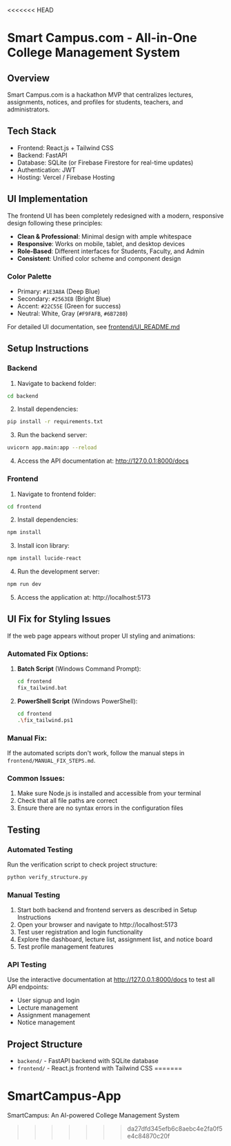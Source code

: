 <<<<<<< HEAD
# Smart Campus.com - All-in-One College Management System

## Overview
Smart Campus.com is a hackathon MVP that centralizes lectures, assignments, notices, and profiles for students, teachers, and administrators.

## Tech Stack
- Frontend: React.js + Tailwind CSS
- Backend: FastAPI
- Database: SQLite (or Firebase Firestore for real-time updates)
- Authentication: JWT
- Hosting: Vercel / Firebase Hosting

## UI Implementation

The frontend UI has been completely redesigned with a modern, responsive design following these principles:

- **Clean & Professional**: Minimal design with ample whitespace
- **Responsive**: Works on mobile, tablet, and desktop devices
- **Role-Based**: Different interfaces for Students, Faculty, and Admin
- **Consistent**: Unified color scheme and component design

### Color Palette
- Primary: `#1E3A8A` (Deep Blue)
- Secondary: `#2563EB` (Bright Blue)
- Accent: `#22C55E` (Green for success)
- Neutral: White, Gray (`#F9FAFB`, `#6B7280`)

For detailed UI documentation, see [frontend/UI_README.md](frontend/UI_README.md)

## Setup Instructions

### Backend
1. Navigate to backend folder:
```bash
cd backend
```

2. Install dependencies:
```bash
pip install -r requirements.txt
```

3. Run the backend server:
```bash
uvicorn app.main:app --reload
```

4. Access the API documentation at: http://127.0.0.1:8000/docs

### Frontend
1. Navigate to frontend folder:
```bash
cd frontend
```

2. Install dependencies:
```bash
npm install
```

3. Install icon library:
```bash
npm install lucide-react
```

4. Run the development server:
```bash
npm run dev
```

5. Access the application at: http://localhost:5173

## UI Fix for Styling Issues

If the web page appears without proper UI styling and animations:

### Automated Fix Options:
1. **Batch Script** (Windows Command Prompt):
   ```bash
   cd frontend
   fix_tailwind.bat
   ```

2. **PowerShell Script** (Windows PowerShell):
   ```bash
   cd frontend
   .\fix_tailwind.ps1
   ```

### Manual Fix:
If the automated scripts don't work, follow the manual steps in `frontend/MANUAL_FIX_STEPS.md`.

### Common Issues:
1. Make sure Node.js is installed and accessible from your terminal
2. Check that all file paths are correct
3. Ensure there are no syntax errors in the configuration files

## Testing

### Automated Testing
Run the verification script to check project structure:
```bash
python verify_structure.py
```

### Manual Testing
1. Start both backend and frontend servers as described in Setup Instructions
2. Open your browser and navigate to http://localhost:5173
3. Test user registration and login functionality
4. Explore the dashboard, lecture list, assignment list, and notice board
5. Test profile management features

### API Testing
Use the interactive documentation at http://127.0.0.1:8000/docs to test all API endpoints:
- User signup and login
- Lecture management
- Assignment management
- Notice management

## Project Structure
- `backend/` - FastAPI backend with SQLite database
- `frontend/` - React.js frontend with Tailwind CSS
=======
# SmartCampus-App
SmartCampus: An AI-powered College Management System
>>>>>>> da27dfd345efb6c8aebc4e2fa0f5e4c84870c20f
